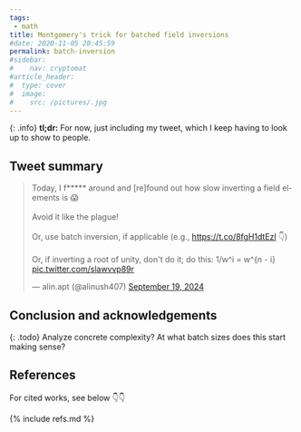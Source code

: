 ```yaml
---
tags:
 - math
title: Montgomery's trick for batched field inversions
#date: 2020-11-05 20:45:59
permalink: batch-inversion
#sidebar:
#    nav: cryptomat
#article_header:
#  type: cover
#  image:
#    src: /pictures/.jpg
---
```


{: .info}
**tl;dr:** For now, just including my tweet, which I keep having to look up to show to people.


<!--more-->

<!-- Here you can define LaTeX macros -->
<div style="display: none;">$
$</div> <!-- $ -->

## Tweet summary

<blockquote class="twitter-tweet"><p lang="en" dir="ltr">Today, I f***** around and [re]found out how slow inverting a field elements is 😱<br><br>Avoid it like the plague!<br><br>Or, use batch inversion, if applicable (e.g., <a href="https://t.co/8fgH1dtEzl">https://t.co/8fgH1dtEzl</a> 👇)<br><br>Or, if inverting a root of unity, don&#39;t do it; do this: 1/w^i = w^{n - i} <a href="https://t.co/slawvvp89r">pic.twitter.com/slawvvp89r</a></p>&mdash; alin.apt (@alinush407) <a href="https://twitter.com/alinush407/status/1836912804902682625?ref_src=twsrc%5Etfw">September 19, 2024</a></blockquote> <script async src="https://platform.twitter.com/widgets.js" charset="utf-8"></script>

## Conclusion and acknowledgements

{: .todo}
Analyze concrete complexity? At what batch sizes does this start making sense?

## References

For cited works, see below 👇👇

{% include refs.md %}
